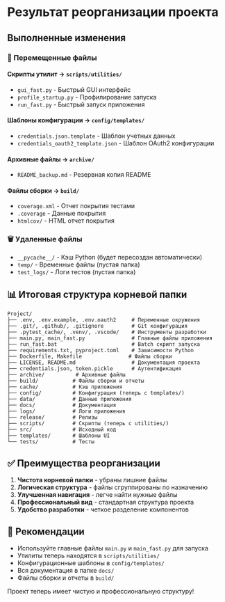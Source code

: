 # Результат реорганизации проекта

## Выполненные изменения

### 📁 Перемещенные файлы

#### Скрипты утилит → `scripts/utilities/`
- `gui_fast.py` - Быстрый GUI интерфейс
- `profile_startup.py` - Профилирование запуска
- `run_fast.py` - Быстрый запуск приложения

#### Шаблоны конфигурации → `config/templates/`
- `credentials.json.template` - Шаблон учетных данных
- `credentials_oauth2_template.json` - Шаблон OAuth2 конфигурации

#### Архивные файлы → `archive/`
- `README_backup.md` - Резервная копия README

#### Файлы сборки → `build/`
- `coverage.xml` - Отчет покрытия тестами
- `.coverage` - Данные покрытия
- `htmlcov/` - HTML отчет покрытия

### 🗑️ Удаленные файлы
- `__pycache__/` - Кэш Python (будет пересоздан автоматически)
- `temp/` - Временные файлы (пустая папка)
- `test_logs/` - Логи тестов (пустая папка)

## 📊 Итоговая структура корневой папки

```
Project/
├── .env, .env.example, .env.oauth2     # Переменные окружения
├── .git/, .github/, .gitignore         # Git конфигурация
├── .pytest_cache/, .venv/, .vscode/    # Инструменты разработки
├── main.py, main_fast.py               # Главные файлы приложения
├── run_fast.bat                        # Batch скрипт запуска
├── requirements.txt, pyproject.toml    # Зависимости Python
├── Dockerfile, Makefile               # Файлы сборки
├── LICENSE, README.md                  # Документация проекта
├── credentials.json, token.pickle      # Аутентификация
├── archive/          # Архивные файлы
├── build/           # Файлы сборки и отчеты
├── cache/           # Кэш приложения
├── config/          # Конфигурация (теперь с templates/)
├── data/            # Данные приложения
├── docs/            # Документация
├── logs/            # Логи приложения
├── release/         # Релизы
├── scripts/         # Скрипты (теперь с utilities/)
├── src/             # Исходный код
├── templates/       # Шаблоны UI
└── tests/           # Тесты
```

## ✅ Преимущества реорганизации

1. **Чистота корневой папки** - убраны лишние файлы
2. **Логическая структура** - файлы сгруппированы по назначению
3. **Улучшенная навигация** - легче найти нужные файлы
4. **Профессиональный вид** - стандартная структура проекта
5. **Удобство разработки** - четкое разделение компонентов

## 🎯 Рекомендации

- Используйте главные файлы `main.py` и `main_fast.py` для запуска
- Утилиты теперь находятся в `scripts/utilities/`
- Конфигурационные шаблоны в `config/templates/`
- Вся документация в папке `docs/`
- Файлы сборки и отчеты в `build/`

Проект теперь имеет чистую и профессиональную структуру!
